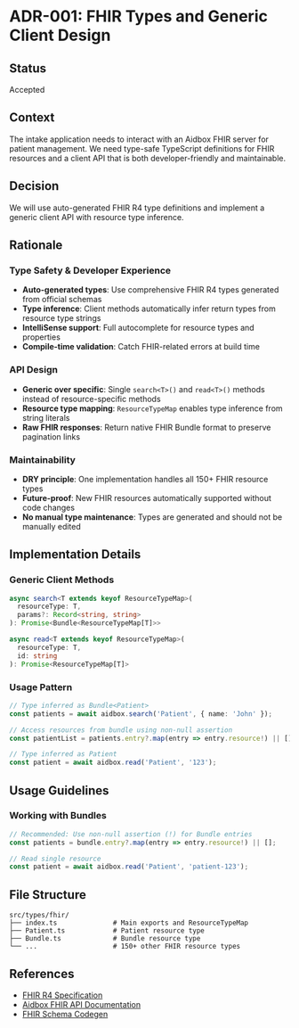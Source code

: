 # ADR-001: FHIR Types and Generic Client Design

## Status
Accepted

## Context
The intake application needs to interact with an Aidbox FHIR server for patient management. We need type-safe TypeScript definitions for FHIR resources and a client API that is both developer-friendly and maintainable.

## Decision
We will use auto-generated FHIR R4 type definitions and implement a generic client API with resource type inference.

## Rationale

### Type Safety & Developer Experience
- **Auto-generated types**: Use comprehensive FHIR R4 types generated from official schemas
- **Type inference**: Client methods automatically infer return types from resource type strings
- **IntelliSense support**: Full autocomplete for resource types and properties
- **Compile-time validation**: Catch FHIR-related errors at build time

### API Design
- **Generic over specific**: Single `search<T>()` and `read<T>()` methods instead of resource-specific methods
- **Resource type mapping**: `ResourceTypeMap` enables type inference from string literals
- **Raw FHIR responses**: Return native FHIR Bundle format to preserve pagination links

### Maintainability  
- **DRY principle**: One implementation handles all 150+ FHIR resource types
- **Future-proof**: New FHIR resources automatically supported without code changes
- **No manual type maintenance**: Types are generated and should not be manually edited

## Implementation Details

### Generic Client Methods
```typescript
async search<T extends keyof ResourceTypeMap>(
  resourceType: T,
  params?: Record<string, string>
): Promise<Bundle<ResourceTypeMap[T]>>

async read<T extends keyof ResourceTypeMap>(
  resourceType: T,
  id: string
): Promise<ResourceTypeMap[T]>
```

### Usage Pattern
```typescript
// Type inferred as Bundle<Patient>
const patients = await aidbox.search('Patient', { name: 'John' });

// Access resources from bundle using non-null assertion
const patientList = patients.entry?.map(entry => entry.resource!) || [];

// Type inferred as Patient
const patient = await aidbox.read('Patient', '123');
```

## Usage Guidelines

### Working with Bundles
```typescript
// Recommended: Use non-null assertion (!) for Bundle entries
const patients = bundle.entry?.map(entry => entry.resource!) || [];

// Read single resource
const patient = await aidbox.read('Patient', 'patient-123');
```

## File Structure
```
src/types/fhir/
├── index.ts              # Main exports and ResourceTypeMap
├── Patient.ts            # Patient resource type
├── Bundle.ts             # Bundle resource type  
└── ...                   # 150+ other FHIR resource types
```

## References
- [FHIR R4 Specification](https://hl7.org/fhir/R4/)
- [Aidbox FHIR API Documentation](https://docs.aidbox.app/)
- [FHIR Schema Codegen](https://github.com/fhir-schema/fhir-schema-codegen)